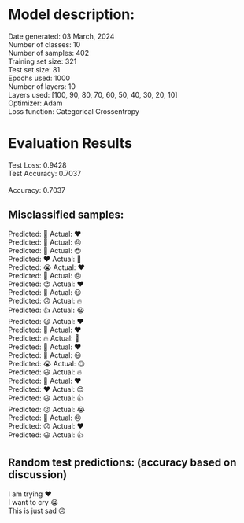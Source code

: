 # Model description:<br>
Date generated: 03 March, 2024<br>
Number of classes: 10<br>
Number of samples: 402<br>
Training set size: 321<br>
Test set size: 81<br>
Epochs used: 1000<br>
Number of layers: 10<br>
Layers used: [100, 90, 80, 70, 60, 50, 40, 30, 20, 10]<br>
Optimizer: Adam<br>
Loss function: Categorical Crossentropy<br>
# Evaluation Results<br>
Test Loss: 0.9428<br>
Test Accuracy: 0.7037<br><br>
Accuracy: 0.7037

## Misclassified samples:<br>
Predicted: 🙏 Actual: ❤️<br>
Predicted: 🙏 Actual: 😠<br>
Predicted: 🤔 Actual: 😍<br>
Predicted: ❤️ Actual: 🙏<br>
Predicted: 😭 Actual: ❤️<br>
Predicted: 🙏 Actual: 😠<br>
Predicted: 😍 Actual: ❤️<br>
Predicted: 🤔 Actual: 😃<br>
Predicted: 😠 Actual: 🔥<br>
Predicted: 👍 Actual: 😭<br>
Predicted: 😃 Actual: ❤️<br>
Predicted: 🙏 Actual: ❤️<br>
Predicted: 🔥 Actual: 🙏<br>
Predicted: 🙏 Actual: ❤️<br>
Predicted: 🙏 Actual: 😃<br>
Predicted: 😭 Actual: 😍<br>
Predicted: 😃 Actual: 🔥<br>
Predicted: 🙏 Actual: ❤️<br>
Predicted: ❤️ Actual: 😍<br>
Predicted: 😃 Actual: 👍<br>
Predicted: 😠 Actual: 😭<br>
Predicted: 🙏 Actual: 😠<br>
Predicted: 😠 Actual: ❤️<br>
Predicted: 😃 Actual: 👍<br>

## Random test predictions: (accuracy based on discussion)<br>
I am trying ❤️<br>
I want to cry 😭<br>
This is just sad 😠<br>

